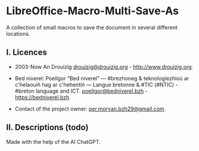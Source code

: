 # LibreOffice-Macro-Multi-Save-As
A collection of small macros to save the document in several different locations.

## I. Licences
- 2003-Now An Drouizig
drouizig@drouizig.org - http://www.drouizig.org.
- Bed niverel: Poellgor “Bed niverel” — #brezhoneg & teknologiezhioù ar c'helaouiñ hag ar c'hehentiñ — Langue bretonne & #TIC (#NTIC) - #breton language and ICT.
poellgor@bedniverel.bzh - https://bedniverel.bzh

- Contact of the project owner: per.morvan.bzh29@gmail.com.

## II. Descriptions (todo)
Made with the help of the AI ChatGPT.

